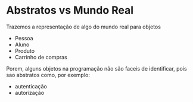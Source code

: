 # Abstratos vs Mundo Real

Trazemos a representação de algo do mundo real para objetos
- Pessoa
- Aluno
- Produto
- Carrinho de compras

Porem, alguns objetos na programação não são faceis de identificar, pois sao abstratos como, por exemplo:
- autenticação
- autorização
